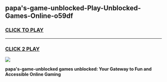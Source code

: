 
## papa's-game-unblocked-Play-Unblocked-Games-Online-o59df
<h3>
<a href="https://premium76.site?title=papa's-game-unblocked&ref=25A">CLICK TO PLAY</a></h3>
<hr>

<h3>
<a href="https://premium76.site?title=papa's-game-unblocked&ref=25A">CLICK 2 PLAY</a>
  
</h3>

<a href="https://premium76.site?title=papa's-game-unblocked&ref=25A"><img src="https://clearcache.store/games.png"></a>


**papa's-game-unblocked games unblocked: Your Gateway to Fun and Accessible Online Gaming**
